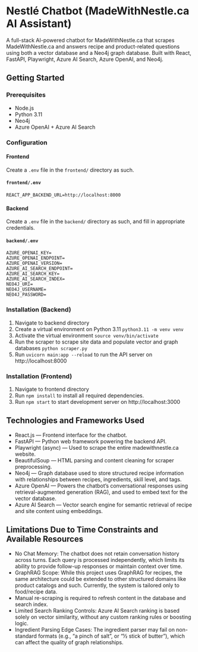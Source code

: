 # Nestlé Chatbot (MadeWithNestle.ca AI Assistant)

A full-stack AI-powered chatbot for MadeWithNestle.ca that scrapes MadeWithNestle.ca and answers recipe and product-related questions using both a vector database and a Neo4j graph database. 
Built with React, FastAPI, Playwright, Azure AI Search, Azure OpenAI, and Neo4j.

## Getting Started

### Prerequisites
 
- Node.js
- Python 3.11
- Neo4j
- Azure OpenAI + Azure AI Search


### Configuration

#### Frontend
Create a `.env` file in the `frontend/` directory as such.

#### `frontend/.env`
```env
REACT_APP_BACKEND_URL=http://localhost:8000
```

#### Backend
Create a `.env` file in the `backend/` directory as such, and fill in appropriate credentials.

#### `backend/.env`
```env
AZURE_OPENAI_KEY=
AZURE_OPENAI_ENDPOINT=
AZURE_OPENAI_VERSION=
AZURE_AI_SEARCH_ENDPOINT=
AZURE_AI_SEARCH_KEY=
AZURE_AI_SEARCH_INDEX=
NEO4J_URI=
NEO4J_USERNAME=
NEO4J_PASSWORD=
```

### Installation (Backend)

1. Navigate to backend directory
2. Create a virtual environment on Python 3.11 `python3.11 -m venv venv`
3. Activate the virtual environment `source venv/bin/activate`
4. Run the scraper to scrape site data and populate vector and graph databases `python scraper.py`
5. Run `uvicorn main:app --reload` to run the API server on http://localhost:8000

### Installation (Frontend)
1. Navigate to frontend directory
2. Run `npm install` to install all required dependencies.
3. Run `npm start` to start development server on http://localhost:3000

## Technologies and Frameworks Used

- React.js — Frontend interface for the chatbot.
- FastAPI — Python web framework powering the backend API.
- Playwright (async) — Used to scrape the entire madewithnestle.ca website.
- BeautifulSoup — HTML parsing and content cleaning for scraper preprocessing.
- Neo4j — Graph database used to store structured recipe information with relationships between recipes, ingredients, skill level, and tags.
- Azure OpenAI — Powers the chatbot’s conversational responses using retrieval-augmented generation (RAG), and used to embed text for the vector database.
- Azure AI Search — Vector search engine for semantic retrieval of recipe and site content using embeddings.

## Limitations Due to Time Constraints and Available Resources
- No Chat Memory: The chatbot does not retain conversation history across turns. Each query is processed independently, which limits its ability to provide follow-up responses or maintain context over time.
- GraphRAG Scope: While this project uses GraphRAG for recipes, the same architecture could be extended to other structured domains like product catalogs and such. Currently, the system is tailored only to food/recipe data.
- Manual re-scraping is required to refresh content in the database and search index.
- Limited Search Ranking Controls: Azure AI Search ranking is based solely on vector similarity, without any custom ranking rules or boosting logic.
- Ingredient Parsing Edge Cases: The ingredient parser may fail on non-standard formats (e.g., “a pinch of salt”, or “½ stick of butter”), which can affect the quality of graph relationships.

